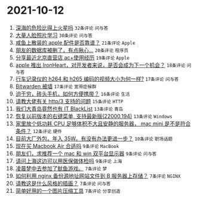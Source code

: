 # 2021-10-12

1. [深海的危险比得上火星吗](https://www.v2ex.com/t/807210) `32条评论` `问与答`
1. [大量人脸照片学习](https://www.v2ex.com/t/807214) `30条评论` `问与答`
1. [咸鱼上散装的 apple 配件是否靠谱？](https://www.v2ex.com/t/807234) `21条评论` `Apple`
1. [朋友的数据库被删了，有点揪心...](https://www.v2ex.com/t/807226) `20条评论` `程序员`
1. [分享最近北京直营店 ac+使用经历](https://www.v2ex.com/t/807236) `19条评论` `Apple`
1. [apple 推出 IronHeart，对开发者来说，是否会成为下一个机会？](https://www.v2ex.com/t/807191) `18条评论` `问与答`
1. [行车记录仪的 h264 和 h265 编码的视频大小为何一样?](https://www.v2ex.com/t/807217) `17条评论` `问与答`
1. [Bitwarden 被墙](https://www.v2ex.com/t/807213) `17条评论` `宽带症候群`
1. [迫于穷，砖头手机，如何方便携带？](https://www.v2ex.com/t/807202) `16条评论` `生活`
1. [请教大佬有关 http/3 支持的问题](https://www.v2ex.com/t/807196) `15条评论` `HTTP`
1. [我们大青岛竟然也有 IT BlackList](https://www.v2ex.com/t/807208) `13条评论` `青岛`
1. [恢复以前版本的右键菜单, 支持最新版(22000.194)](https://www.v2ex.com/t/807197) `13条评论` `Windows`
1. [家里放个低功耗 CPU 足够体积不大且安静的服务器， mac mini 是不是符合条件？](https://www.v2ex.com/t/807240) `12条评论` `硬件`
1. [目前大厂外包，年入 35W。有没有办法更进一步？](https://www.v2ex.com/t/807238) `10条评论` `职场话题`
1. [现在买 Macbook Air 合适吗](https://www.v2ex.com/t/807222) `9条评论` `MacBook`
1. [朋友们，求推荐一个 mac 和 win 双平台显示器](https://www.v2ex.com/t/807218) `9条评论` `问与答`
1. [请问上海这边可以用医保做体检吗](https://www.v2ex.com/t/807205) `9条评论` `上海`
1. [凌晨梦中去参加了鱿鱼游戏。](https://www.v2ex.com/t/807229) `7条评论` `梦`
1. [如何利用 nginx 备份源地址网站文件到 B 服务器上存储？](https://www.v2ex.com/t/807224) `7条评论` `NGINX`
1. [请教这是什么风格的插画？](https://www.v2ex.com/t/807209) `7条评论` `问与答`
1. [简单好用的一个图片压缩工具](https://www.v2ex.com/t/807207) `7条评论` `分享创造`
